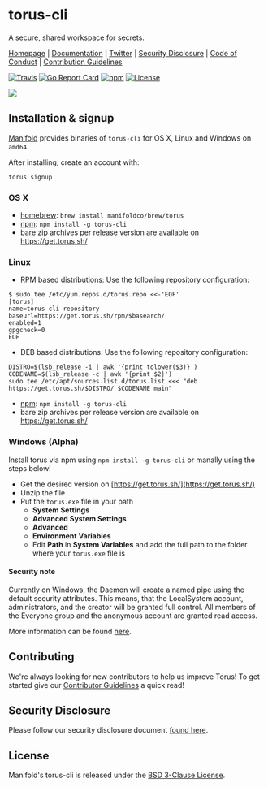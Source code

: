 # torus-cli

A secure, shared workspace for secrets.

[Homepage](https://torus.sh) |
[Documentation](https://torus.sh/docs) |
[Twitter](https://twitter.com/toruscli) |
[Security Disclosure](./internal/security.md) |
[Code of Conduct](./.github/CODE_OF_CONDUCT.md) |
[Contribution Guidelines](./.github/CONTRIBUTING.md)

[![Travis](https://img.shields.io/travis/manifoldco/torus-cli/master.svg)](https://travis-ci.org/manifoldco/torus-cli)
[![Go Report Card](https://goreportcard.com/badge/github.com/manifoldco/torus-cli)](https://goreportcard.com/report/github.com/manifoldco/torus-cli)
[![npm](https://img.shields.io/npm/v/torus-cli.svg)](https://www.npmjs.com/package/torus-cli)
[![License](https://img.shields.io/badge/license-BSD-blue.svg)](./LICENSE.md)

![](./graphic.png)

## Installation & signup

[Manifold](https://www.manifold.co) provides binaries of `torus-cli` for OS X, Linux and Windows on `amd64`.

After installing, create an account with:
```
torus signup
```

### OS X

- [homebrew](http://brew.sh): `brew install manifoldco/brew/torus`
- [npm](https://www.npmjs.com): `npm install -g torus-cli`
- bare zip archives per release version are available on https://get.torus.sh/

### Linux

- RPM based distributions: Use the following repository configuration:
```
$ sudo tee /etc/yum.repos.d/torus.repo <<-'EOF'
[torus]
name=torus-cli repository
baseurl=https://get.torus.sh/rpm/$basearch/
enabled=1
gpgcheck=0
EOF
```
- DEB based distributions: Use the following repository configuration:
```
DISTRO=$(lsb_release -i | awk '{print tolower($3)}')
CODENAME=$(lsb_release -c | awk '{print $2}')
sudo tee /etc/apt/sources.list.d/torus.list <<< "deb https://get.torus.sh/$DISTRO/ $CODENAME main"
```
- [npm](https://www.npmjs.com): `npm install -g torus-cli`
- bare zip archives per release version are available on https://get.torus.sh/

### Windows (Alpha)

Install torus via npm using `npm install -g torus-cli` or manally using the
steps below!

- Get the desired version on [https://get.torus.sh/](https://get.torus.sh/)
- Unzip the file
- Put the `torus.exe` file in your path
  - **System Settings**
  - **Advanced System Settings**
  - **Advanced**
  - **Environment Variables**
  - Edit **Path** in **System Variables** and add the full path to the folder where your `torus.exe` file is

#### Security note

Currently on Windows, the Daemon will create a named pipe using the default security attributes. This means, that the LocalSystem account, administrators, and the creator will be granted full control. All members of the Everyone group and the anonymous account are granted read access.

More information can be found [here](https://msdn.microsoft.com/en-us/library/windows/desktop/aa365150(v=vs.85).aspx).

## Contributing

We're always looking for new contributors to help us improve Torus! To get started give our [Contributor Guidelines](./.github/CONTRIBUTING.md) a quick read!

## Security Disclosure

Please follow our security disclosure document [found here](./internal/security.md).

## License

Manifold's torus-cli is released under the [BSD 3-Clause License](./LICENSE.md).
